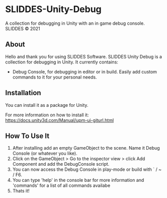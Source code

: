 # SLIDDES-Unity-Debug
A collection for debugging in Unity with an in game debug console.
SLIDDES © 2021

## About
Hello and thank you for using SLIDDES Software.
SLIDDES Unity Debug is a collection for debugging in Unity. It currently contains:
- Debug Console, for debugging in editor or in build. Easily add custom commands to it for your personal needs.

## Installation
You can install it as a package for Unity.

For more information on how to install it:
https://docs.unity3d.com/Manual/upm-ui-giturl.html

## How To Use It
1. After installing add an empty GameObject to the scene. Name it Debug Console (or whatever you like).
2. Click on the GameObject > Go to the inspector view > click Add Component and add the DebugConsole script.
3. You can now access the Debug Console in play-mode or build with ` / ~ / F6.
4. You can type 'help' in the console bar for more information and 'commands' for a list of all commands availabe
5. Thats it!
